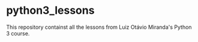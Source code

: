 # python3_lessons
This repository containst all the lessons from Luiz Otávio Miranda's Python 3 course. 
